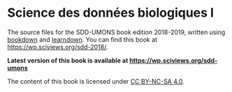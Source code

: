 # Science des données biologiques I

The source files for the SDD-UMONS book edition 2018-2019, written using [bookdown](https://bookdown.org/home/about.html) and [learndown](https://www.sciviews.org/learndown/). You can find this book at https://wp.sciviews.org/sdd-2018/.

**Latest version of this book is available at https://wp.sciviews.org/sdd-umons**

The content of this book is licensed under
[CC BY-NC-SA 4.0](https://creativecommons.org/licenses/by-nc-sa/4.0/deed.fr).
